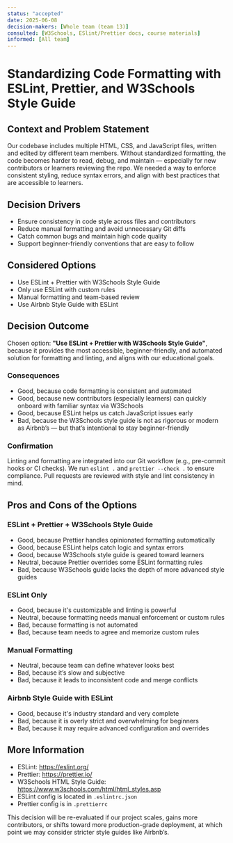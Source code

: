 ```yaml
---
status: "accepted"
date: 2025-06-08
decision-makers: [Whole team (team 13)]
consulted: [W3Schools, ESlint/Prettier docs, course materials]
informed: [All team]
---
```


# Standardizing Code Formatting with ESLint, Prettier, and W3Schools Style Guide

## Context and Problem Statement

Our codebase includes multiple HTML, CSS, and JavaScript files, written and edited by different team members. Without standardized formatting, the code becomes harder to read, debug, and maintain — especially for new contributors or learners reviewing the repo. We needed a way to enforce consistent styling, reduce syntax errors, and align with best practices that are accessible to learners.

## Decision Drivers

* Ensure consistency in code style across files and contributors
* Reduce manual formatting and avoid unnecessary Git diffs
* Catch common bugs and maintain high code quality
* Support beginner-friendly conventions that are easy to follow

## Considered Options

* Use ESLint + Prettier with W3Schools Style Guide
* Only use ESLint with custom rules
* Manual formatting and team-based review
* Use Airbnb Style Guide with ESLint

## Decision Outcome

Chosen option: **"Use ESLint + Prettier with W3Schools Style Guide"**, because it provides the most accessible, beginner-friendly, and automated solution for formatting and linting, and aligns with our educational goals.

### Consequences

* Good, because code formatting is consistent and automated
* Good, because new contributors (especially learners) can quickly onboard with familiar syntax via W3Schools
* Good, because ESLint helps us catch JavaScript issues early
* Bad, because the W3Schools style guide is not as rigorous or modern as Airbnb’s — but that’s intentional to stay beginner-friendly

### Confirmation

Linting and formatting are integrated into our Git workflow (e.g., pre-commit hooks or CI checks). We run `eslint .` and `prettier --check .` to ensure compliance. Pull requests are reviewed with style and lint consistency in mind.

## Pros and Cons of the Options

### ESLint + Prettier + W3Schools Style Guide

* Good, because Prettier handles opinionated formatting automatically
* Good, because ESLint helps catch logic and syntax errors
* Good, because W3Schools style guide is geared toward learners
* Neutral, because Prettier overrides some ESLint formatting rules
* Bad, because W3Schools guide lacks the depth of more advanced style guides

### ESLint Only

* Good, because it's customizable and linting is powerful
* Neutral, because formatting needs manual enforcement or custom rules
* Bad, because formatting is not automated
* Bad, because team needs to agree and memorize custom rules

### Manual Formatting

* Neutral, because team can define whatever looks best
* Bad, because it’s slow and subjective
* Bad, because it leads to inconsistent code and merge conflicts

### Airbnb Style Guide with ESLint

* Good, because it's industry standard and very complete
* Bad, because it is overly strict and overwhelming for beginners
* Bad, because it may require advanced configuration and overrides

## More Information

* ESLint: https://eslint.org/
* Prettier: https://prettier.io/
* W3Schools HTML Style Guide: https://www.w3schools.com/html/html_styles.asp
* ESLint config is located in `.eslintrc.json`
* Prettier config is in `.prettierrc`

This decision will be re-evaluated if our project scales, gains more contributors, or shifts toward more production-grade deployment, at which point we may consider stricter style guides like Airbnb’s.
